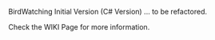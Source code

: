 BirdWatching Initial Version (C# Version) ... to be refactored.

Check the WIKI Page for more information.
